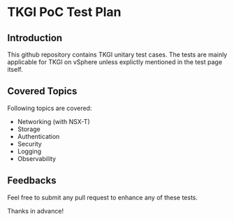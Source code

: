 # TKGI PoC Test Plan

## Introduction

This github repository contains TKGI unitary test cases.
The tests are mainly applicable for TKGI on vSphere unless explictly mentioned in the test page itself.

## Covered Topics

Following topics are covered:

* Networking (with NSX-T)
* Storage
* Authentication
* Security
* Logging
* Observability

## Feedbacks

Feel free to submit any pull request to enhance any of these tests. 

Thanks in advance!

